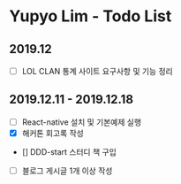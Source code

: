 # Yupyo Lim - Todo List
## 2019.12
 - [ ] LOL CLAN 통계 사이트 요구사항 및 기능 정리
## 2019.12.11 - 2019.12.18
 - [ ] React-native 설치 및 기본예제 실행
 - [x] 해커톤 회고록 작성
 - [] DDD-start 스터디 책 구입
 - [ ] 블로그 게시글 1개 이상 작성
